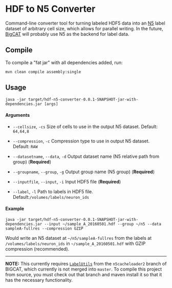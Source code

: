 # HDF to N5 Converter
Command-line converter tool for turning labeled HDF5 data into an [N5](https://github.com/saalfeldlab/n5) label dataset of arbitrary cell size, which allows for parallel writing. In the future, [BigCAT](https://github.com/saalfeldlab/bigcat) will probably use N5 as the backend for label data.

## Compile

To compile a "fat jar" with all dependencies added, run:

```
mvn clean compile assembly:single
```

## Usage

```
java -jar target/hdf-n5-converter-0.0.1-SNAPSHOT-jar-with-dependencies.jar [args]
```

#### Arguments

-  `--cellsize`, `-cs`
   Size of cells to use in the output N5 dataset. Default: `64,64,8`
   
-  `--compression`, `-c`
   Compression type to use in output N5 dataset. Default: `RAW`
   
-  `--datasetname`, `--data`, `-d`
   Output dataset name (N5 relative path from group)
   (**Required**)
   
-  `--groupname`, `--group`, `-g`
   Output group name (N5 group)
   (**Required**)
   
-  `--inputfile`, `--input`, `-i`
   Input HDF5 file
   (**Required**)
   
-   `--label`, `-l`
   Path to labels in HDF5 file. Default:`/volumes/labels/neuron_ids`

#### Example

```
java -jar target/hdf-n5-converter-0.0.1-SNAPSHOT-jar-with-dependencies.jar --input ~/sample_A_20160501.hdf --group ~/n5 --data sampleA-fullres --compression GZIP
```

Would write an N5 dataset at `~/n5/sampleA-fullres` from the labels at `/volumes/labels/neuron_ids` in `~/sample_A_20160501.hdf` with GZIP compression (recommended).


---


**NOTE:** This currently requires [`LabelUtils`](https://github.com/shrucis1/bigcat/blob/85c26f718cae97a133e279f3f3ec1e3ab7eaa73d/src/main/java/bdv/labels/labelset/LabelUtils.java) from the `n5cacheloader2` branch of BIGCAT, which currently is not merged into `master`. To compile this project from source, you must check out that branch and maven install it so that it has the necessary functionality.
